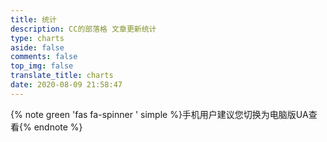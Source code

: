 ```yaml
---
title: 统计
description: CC的部落格 文章更新统计
type: charts
aside: false
comments: false
top_img: false
translate_title: charts
date: 2020-08-09 21:58:47
---
```

{% note green 'fas fa-spinner ' simple %}手机用户建议您切换为电脑版UA查看{% endnote %}

<div class="js-pjax" id="github_container"></div>
<script src="https://cdn.jsdelivr.net/gh/ccknbc-backup/cdn/js/githubcalendar.js"></script>

<div class="js-pjax" id="posts-calendar"></div>

<div class="js-pjax" id="posts-chart"></div>

<div class="js-pjax" id="tags-chart" data-length="10"></div>

<div class="js-pjax" id="categories-chart"></div>

<div class="js-pjax" id="categories-radar"></div>